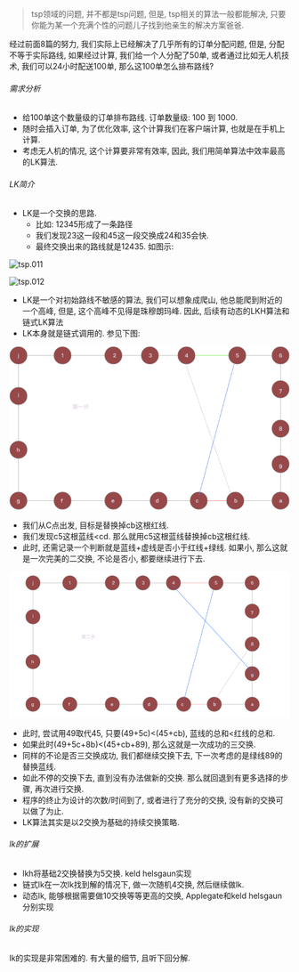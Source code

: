 > tsp领域的问题, 并不都是tsp问题, 但是, tsp相关的算法一般都能解决, 只要你能为某一个充满个性的问题儿子找到他亲生的解决方案爸爸.

经过前面8篇的努力, 我们实际上已经解决了几乎所有的订单分配问题, 但是, 分配不等于实际路线, 如果经过计算, 我们给一个人分配了50单, 或者通过比如无人机技术, 我们可以24小时配送100单, 那么这100单怎么排布路线? 

###### 需求分析

- 给100单这个数量级的订单排布路线. 订单数量级: 100 到 1000.
- 随时会插入订单, 为了优化效率, 这个计算我们在客户端计算, 也就是在手机上计算. 
- 考虑无人机的情况, 这个计算要非常有效率, 因此, 我们用简单算法中效率最高的LK算法.

###### LK简介

- LK是一个交换的思路. 
  - 比如: 12345形成了一条路径
  - 我们发现23这一段和45这一段交换成24和35会快.
  - 最终交换出来的路线就是12435. 如图示: 

![tsp.011](tsp/tsp.011.jpeg)

![tsp.012](tsp/tsp.012.jpeg)

- LK是一个对初始路线不敏感的算法, 我们可以想象成爬山, 他总能爬到附近的一个高峰, 但是, 这个高峰不见得是珠穆朗玛峰. 因此, 后续有动态的LKH算法和链式LK算法
- LK本身就是链式调用的. 参见下图:

![tsplk1](sketch/tsplk1.png)

- 我们从C点出发, 目标是替换掉cb这根红线.
- 我们发现c5这根蓝线<cd. 那么就用c5这根蓝线替换掉cb这根红线.
- 此时, 还需记录一个判断就是蓝线+虚线是否小于红线+绿线. 如果小, 那么这就是一次完美的二交换, 不论是否小, 都要继续进行下去.

![tsplk2](sketch/tsplk2.png)

- 此时, 尝试用49取代45, 只要(49+5c)<(45+cb), 蓝线的总和<红线的总和.
- 如果此时(49+5c+8b)<(45+cb+89), 那么这就是一次成功的三交换.
- 同样的不论是否三交换成功, 我们都继续交换下去, 下一次考虑的是绿线89的替换蓝线.
- 如此不停的交换下去, 直到没有办法做新的交换. 那么就回退到有更多选择的步骤, 再次进行交换.
- 程序的终止为设计的次数/时间到了, 或者进行了充分的交换, 没有新的交换可以做了为止.
- LK算法其实是以2交换为基础的持续交换策略.

###### lk的扩展

- lkh将基础2交换替换为5交换. keld helsgaun实现
- 链式lk在一次lk找到解的情况下, 做一次随机4交换, 然后继续做lk.
- 动态lk, 能够根据需要做10交换等等更高的交换, Applegate和keld helsgaun分别实现



###### lk的实现

lk的实现是非常困难的. 有大量的细节, 且听下回分解.